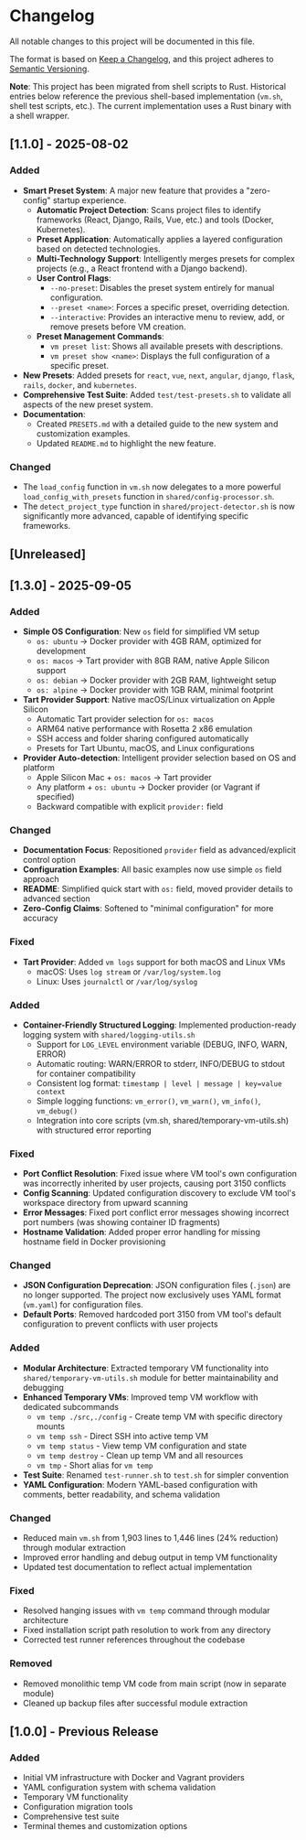 # Changelog

All notable changes to this project will be documented in this file.

The format is based on [Keep a Changelog](https://keepachangelog.com/en/1.0.0/),
and this project adheres to [Semantic Versioning](https://semver.org/spec/v2.0.0.html).

**Note**: This project has been migrated from shell scripts to Rust. Historical entries below reference the previous shell-based implementation (`vm.sh`, shell test scripts, etc.). The current implementation uses a Rust binary with a shell wrapper.

## [1.1.0] - 2025-08-02

### Added
- **Smart Preset System**: A major new feature that provides a "zero-config" startup experience.
  - **Automatic Project Detection**: Scans project files to identify frameworks (React, Django, Rails, Vue, etc.) and tools (Docker, Kubernetes).
  - **Preset Application**: Automatically applies a layered configuration based on detected technologies.
  - **Multi-Technology Support**: Intelligently merges presets for complex projects (e.g., a React frontend with a Django backend).
  - **User Control Flags**:
    - `--no-preset`: Disables the preset system entirely for manual configuration.
    - `--preset <name>`: Forces a specific preset, overriding detection.
    - `--interactive`: Provides an interactive menu to review, add, or remove presets before VM creation.
  - **Preset Management Commands**:
    - `vm preset list`: Shows all available presets with descriptions.
    - `vm preset show <name>`: Displays the full configuration of a specific preset.
- **New Presets**: Added presets for `react`, `vue`, `next`, `angular`, `django`, `flask`, `rails`, `docker`, and `kubernetes`.
- **Comprehensive Test Suite**: Added `test/test-presets.sh` to validate all aspects of the new preset system.
- **Documentation**:
  - Created `PRESETS.md` with a detailed guide to the new system and customization examples.
  - Updated `README.md` to highlight the new feature.

### Changed
- The `load_config` function in `vm.sh` now delegates to a more powerful `load_config_with_presets` function in `shared/config-processor.sh`.
- The `detect_project_type` function in `shared/project-detector.sh` is now significantly more advanced, capable of identifying specific frameworks.

## [Unreleased]

## [1.3.0] - 2025-09-05

### Added
- **Simple OS Configuration**: New `os` field for simplified VM setup
  - `os: ubuntu` → Docker provider with 4GB RAM, optimized for development
  - `os: macos` → Tart provider with 8GB RAM, native Apple Silicon support
  - `os: debian` → Docker provider with 2GB RAM, lightweight setup
  - `os: alpine` → Docker provider with 1GB RAM, minimal footprint
- **Tart Provider Support**: Native macOS/Linux virtualization on Apple Silicon
  - Automatic Tart provider selection for `os: macos`
  - ARM64 native performance with Rosetta 2 x86 emulation
  - SSH access and folder sharing configured automatically
  - Presets for Tart Ubuntu, macOS, and Linux configurations
- **Provider Auto-detection**: Intelligent provider selection based on OS and platform
  - Apple Silicon Mac + `os: macos` → Tart provider
  - Any platform + `os: ubuntu` → Docker provider (or Vagrant if specified)
  - Backward compatible with explicit `provider:` field

### Changed
- **Documentation Focus**: Repositioned `provider` field as advanced/explicit control option
- **Configuration Examples**: All basic examples now use simple `os` field approach
- **README**: Simplified quick start with `os:` field, moved provider details to advanced section
- **Zero-Config Claims**: Softened to "minimal configuration" for more accuracy

### Fixed
- **Tart Provider**: Added `vm logs` support for both macOS and Linux VMs
  - macOS: Uses `log stream` or `/var/log/system.log`
  - Linux: Uses `journalctl` or `/var/log/syslog`

### Added
- **Container-Friendly Structured Logging**: Implemented production-ready logging system with `shared/logging-utils.sh`
  - Support for `LOG_LEVEL` environment variable (DEBUG, INFO, WARN, ERROR)
  - Automatic routing: WARN/ERROR to stderr, INFO/DEBUG to stdout for container compatibility
  - Consistent log format: `timestamp | level | message | key=value context`
  - Simple logging functions: `vm_error()`, `vm_warn()`, `vm_info()`, `vm_debug()`
  - Integration into core scripts (vm.sh, shared/temporary-vm-utils.sh) with structured error reporting

### Fixed
- **Port Conflict Resolution**: Fixed issue where VM tool's own configuration was incorrectly inherited by user projects, causing port 3150 conflicts
- **Config Scanning**: Updated configuration discovery to exclude VM tool's workspace directory from upward scanning
- **Error Messages**: Fixed port conflict error messages showing incorrect port numbers (was showing container ID fragments)
- **Hostname Validation**: Added proper error handling for missing hostname field in Docker provisioning

### Changed
- **JSON Configuration Deprecation**: JSON configuration files (`.json`) are no longer supported. The project now exclusively uses YAML format (`vm.yaml`) for configuration files.
- **Default Ports**: Removed hardcoded port 3150 from VM tool's default configuration to prevent conflicts with user projects

### Added
- **Modular Architecture**: Extracted temporary VM functionality into `shared/temporary-vm-utils.sh` module for better maintainability and debugging
- **Enhanced Temporary VMs**: Improved temp VM workflow with dedicated subcommands
  - `vm temp ./src,./config` - Create temp VM with specific directory mounts
  - `vm temp ssh` - Direct SSH into active temp VM
  - `vm temp status` - View temp VM configuration and state
  - `vm temp destroy` - Clean up temp VM and all resources
  - `vm tmp` - Short alias for `vm temp`
- **Test Suite**: Renamed `test-runner.sh` to `test.sh` for simpler convention
- **YAML Configuration**: Modern YAML-based configuration with comments, better readability, and schema validation

### Changed
- Reduced main `vm.sh` from 1,903 lines to 1,446 lines (24% reduction) through modular extraction
- Improved error handling and debug output in temp VM functionality
- Updated test documentation to reflect actual implementation

### Fixed
- Resolved hanging issues with `vm temp` command through modular architecture
- Fixed installation script path resolution to work from any directory
- Corrected test runner references throughout the codebase

### Removed
- Removed monolithic temp VM code from main script (now in separate module)
- Cleaned up backup files after successful module extraction

## [1.0.0] - Previous Release

### Added
- Initial VM infrastructure with Docker and Vagrant providers
- YAML configuration system with schema validation
- Temporary VM functionality
- Configuration migration tools
- Comprehensive test suite
- Terminal themes and customization options